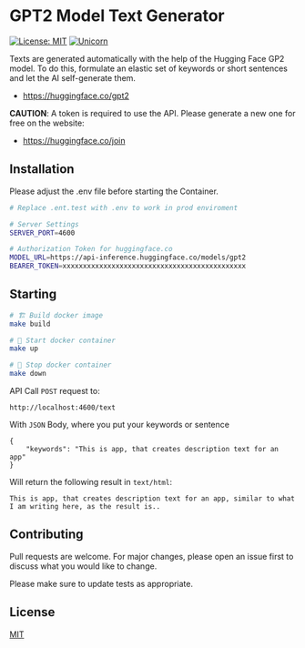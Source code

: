 # GPT2 Model Text Generator
[![License: MIT](https://img.shields.io/badge/License-MIT-yellow.svg)](https://github.com/kori2000/telegram-bot/blob/main/LICENSE)
[![Unicorn](https://img.shields.io/badge/nyancat-approved-ff69b4.svg)](https://www.youtube.com/watch?v=QH2-TGUlwu4)

Texts are generated automatically with the help of the Hugging Face GP2 model. To do this, formulate an elastic set of keywords or short sentences and let the AI self-generate them.

- https://huggingface.co/gpt2

<strong>CAUTION</strong>: A token is required to use the API. Please generate a new one for free on the website:
- https://huggingface.co/join

## Installation

Please adjust the .env file before starting the Container.

```bash
# Replace .ent.test with .env to work in prod enviroment

# Server Settings
SERVER_PORT=4600

# Authorization Token for huggingface.co
MODEL_URL=https://api-inference.huggingface.co/models/gpt2
BEARER_TOKEN=xxxxxxxxxxxxxxxxxxxxxxxxxxxxxxxxxxxxxxxxxxxxx
```

## Starting

```bash
# 🏗️ Build docker image
make build

# 🚀 Start docker container
make up

# 🛑 Stop docker container
make down
```

API Call  `POST` request to:
```
http://localhost:4600/text
```

With `JSON` Body, where you put your keywords or sentence
```
{
    "keywords": "This is app, that creates description text for an app"
}
```

Will return the following result in `text/html`:
```
This is app, that creates description text for an app, similar to what I am writing here, as the result is..
```

## Contributing
Pull requests are welcome. For major changes, please open an issue first to discuss what you would like to change.

Please make sure to update tests as appropriate.

## License
[MIT](https://choosealicense.com/licenses/mit/)